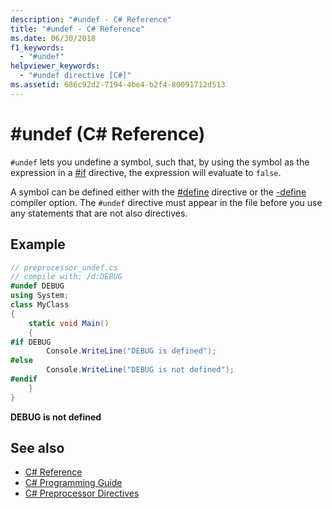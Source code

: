 ```yaml
---
description: "#undef - C# Reference"
title: "#undef - C# Reference"
ms.date: 06/30/2018
f1_keywords: 
  - "#undef"
helpviewer_keywords: 
  - "#undef directive [C#]"
ms.assetid: 686c92d2-7194-4be4-b2f4-80091712d513
---
```

# #undef (C# Reference)
`#undef` lets you undefine a symbol, such that, by using the symbol as the expression in a [#if](./preprocessor-if.md) directive, the expression will evaluate to `false`.  
  
 A symbol can be defined either with the [#define](./preprocessor-define.md) directive or the [-define](../compiler-options/define-compiler-option.md) compiler option. The `#undef` directive must appear in the file before you use any statements that are not also directives.  
  
## Example  

```csharp
// preprocessor_undef.cs  
// compile with: /d:DEBUG  
#undef DEBUG  
using System;  
class MyClass
{  
    static void Main()
    {  
#if DEBUG  
        Console.WriteLine("DEBUG is defined");  
#else  
        Console.WriteLine("DEBUG is not defined");  
#endif  
    }  
}  
```

**DEBUG is not defined**

## See also

- [C# Reference](../index.md)
- [C# Programming Guide](../../programming-guide/index.md)
- [C# Preprocessor Directives](./index.md)
